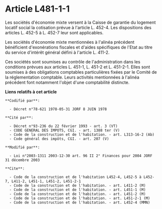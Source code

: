 # Article L481-1-1

Les sociétés d'économie mixte versent à la Caisse de garantie du logement locatif social la cotisation prévue à l'article L.
452-4. Les dispositions des articles L. 452-5 à L. 452-7 leur sont applicables.

Les sociétés d'économie mixte mentionnées à l'alinéa précédent bénéficient d'exonérations fiscales et d'aides spécifiques de
l'Etat au titre du service d'intérêt général défini à l'article L. 411-2.

Ces sociétés sont soumises au contrôle de l'administration dans les conditions prévues aux articles L. 451-1, L. 451-2 et L.
451-2-1. Elles sont soumises à des obligations comptables particulières fixées par le Comité de la réglementation comptable.
Leurs activités mentionnées à l'alinéa précédent font notamment l'objet d'une comptabilité distincte.

**Liens relatifs à cet article**

	**Codifié par**:

	  - Décret n°78-621 1978-05-31 JORF 8 JUIN 1978

	**Cité par**:

	  - Décret n°93-236 du 22 février 1993 - art. 3 (VT)
	  - CODE GENERAL DES IMPOTS, CGI. - art. 1388 ter (V)
	  - Code de la construction et de l'habitation. - art. L313-16-2 (Ab)
	  - Code général des impôts, CGI. - art. 207 (V)

	**Modifié par**:

	  - Loi n°2003-1311 2003-12-30 art. 96 II 2° Finances pour 2004 JORF 31 décembre 2003

	**Cite**:

	  - Code de la construction et de l'habitation L452-4, L452-5 à L452-7, L411-2, L451-1, L451-2, L451-2-1
	  - Code de la construction et de l'habitation. - art. L411-2 (M)
	  - Code de la construction et de l'habitation. - art. L451-1 (M)
	  - Code de la construction et de l'habitation. - art. L451-2 (M)
	  - Code de la construction et de l'habitation. - art. L451-2-1 (M)
	  - Code de la construction et de l'habitation. - art. L452-4 (MMN)

